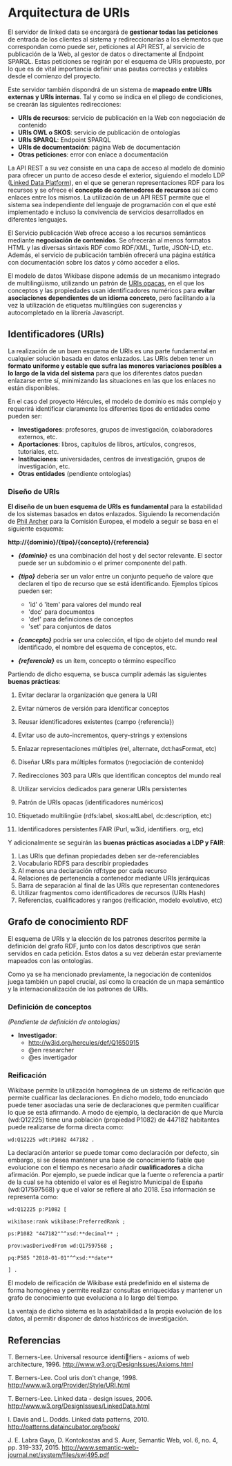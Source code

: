 # Arquitectura de URIs

El servidor de linked data se encargará de **gestionar todas las peticiones** de entrada de los clientes al sistema y redireccionarlas a los elementos que correspondan como puede ser, peticiones al API REST, al servicio de publicación de la Web, al gestor de datos o directamente al Endpoint SPARQL. Estas peticiones se regirán por el esquema de URIs propuesto, por lo que es de vital importancia definir unas pautas correctas y estables desde el comienzo del proyecto.

Este servidor también dispondrá de un sistema de **mapeado entre URIs externas y URIs internas**. Tal y como se indica en el pliego de condiciones, se crearán las siguientes redirecciones:
- **URIs de recursos**: servicio de publicación en la Web con negociación de contenido
- **URIs OWL o SKOS**: servicio de publicación de ontologías 
- **URIs SPARQL**: Endpoint SPARQL
- **URIs de documentación**: página Web de documentación
- **Otras peticiones**: error con enlace a documentación

La API REST a su vez consiste en una capa de acceso al modelo de dominio para ofrecer un punto de acceso desde el exterior, siguiendo el modelo LDP ([Linked Data Platform](https://www.w3.org/TR/ldp/)), en el que se generan representaciones RDF para los recursos y se ofrece el **concepto de contenedores de recursos** así como enlaces entre los mismos. La utilización de un API REST permite que el sistema sea independiente del lenguaje de programación con el que esté implementado e incluso la convivencia de servicios desarrollados en diferentes lenguajes. 

El Servicio publicación Web ofrece acceso a los recursos semánticos mediante **negociación de contenidos**. Se ofrecerán al menos formatos HTML y las diversas sintaxis RDF como RDF/XML, Turtle, JSON-LD, etc.  Además, el servicio de publicación también ofrecerá una página estática con documentación sobre los datos y cómo acceder a ellos. 

El modelo de datos Wikibase dispone además de un mecanismo integrado de multilingüismo, utilizando un patrón de [URIs opacas](http://www.weso.es/MLODPatterns/Opaque_URIs.html), en el que los conceptos y las propiedades usan identificadores numéricos para **evitar asociaciones dependientes de un idioma concreto**, pero facilitando a la vez la utilización de etiquetas multilingües con sugerencias y autocompletado en la librería Javascript.



## Identificadores (URIs)

La realización de un buen esquema de URIs es una parte fundamental en cualquier solución basada en datos enlazados. Las URIs deben tener un **formato uniforme y estable que sufra las menores variaciones posibles a lo largo de la vida del sistema** para que los diferentes datos puedan enlazarse entre sí, minimizando las situaciones en las que los enlaces no están disponibles. 

En el caso del proyecto Hércules, el modelo de dominio es más complejo y requerirá identificar claramente los diferentes tipos de entidades como pueden ser:

- **Investigadores**: profesores, grupos de investigación, colaboradores externos, etc.
- **Aportaciones**: libros, capítulos de libros, artículos, congresos, tutoriales, etc. 
- **Instituciones**: universidades, centros de investigación, grupos de investigación, etc.
- **Otras entidades** (pendiente ontologías)

### Diseño de URIs

**El diseño de un buen esquema de URIs es fundamental** para la estabilidad de los sistemas basados en datos enlazados. Siguiendo la recomendación de [Phil Archer](https://joinup.ec.europa.eu/solution/study-persistent-uris-identification-best-practices-and-recommendations-topic-mss-and-ec/distribution/study-persistent-uris-identification-best-practices-and-recommendations-topic-mss-and-ec) para la Comisión Europea, el modelo a seguir se basa en el siguiente esquema:

**http://{dominio}/{tipo}/{concepto}/{referencia}**

- ***{dominio}*** es una combinación del host y del sector relevante. El sector puede ser un subdominio o el primer componente del path. 
- ***{tipo}*** debería ser un valor entre un conjunto pequeño de valore que declaren el tipo de recurso que se está identificando. Ejemplos típicos pueden ser:
  - 'id' ó 'item' para valores del mundo real
  - 'doc' para documentos
  - 'def' para definiciones de conceptos
  - 'set' para conjuntos de datos

- ***{concepto}*** podría ser una colección, el tipo de objeto del mundo real identificado, el nombre del esquema de conceptos, etc.
- ***{referencia}*** es un ítem, concepto o término específico

Partiendo de dicho esquema, se busca cumplir además las siguientes **buenas prácticas**:

1. Evitar declarar la organización que genera la URI
2. Evitar números de versión para identificar conceptos 
3. Reusar identificadores existentes (campo {referencia})
4. Evitar uso de auto-incrementos, query-strings y extensions
5. Enlazar representaciones múltiples (rel, alternate, dct:hasFormat, etc)
6. Diseñar URIs para múltiples formatos (negociación de contenido)
7. Redirecciones 303 para URIs que identifican conceptos del mundo real
8. Utilizar servicios dedicados para generar URIs persistentes
9. Patrón de URIs opacas (identificadores numéricos)

10. Etiquetado multilingüe (rdfs:label, skos:altLabel, dc:description, etc)

11. Identificadores persistentes FAIR (Purl, w3id, identifiers. org, etc)


Y adicionalmente se seguirán las **buenas prácticas asociadas a LDP y FAIR**:

1. Las URIs que definan propiedades deben ser de-referenciables
2. Vocabulario RDFS para describir propiedades
3. Al menos una declaración rdf:type por cada recurso
4. Relaciones de pertenencia a contenedor mediante URIs jerárquicas
5. Barra de separación al final de las URIs que representan contenedores
6. Utilizar fragmentos como identificadores de recursos (URIs Hash)
7. Referencias, cualificadores y rangos (reificación, modelo evolutivo, etc)



## Grafo de conocimiento RDF

El esquema de URIs y la elección de los patrones descritos permite la definición del grafo RDF, junto con los datos descriptivos que serán servidos en cada petición. Estos datos a su vez deberán estar previamente mapeados con las ontologías.

Como ya se ha mencionado previamente, la negociación de contenidos juega también un papel crucial, así como la creación de un mapa semántico y la internacionalización de los patrones de URIs.

### Definición de conceptos

*(Pendiente de definición de ontologías)*

- **Investigador**:
  - http://w3id.org/hercules/def/Q1650915
  - @en researcher
  - @es invertigador

### Reificación

Wikibase permite la utilización homogénea de un sistema de reificación que permite cualificar las declaraciones. En dicho modelo, todo enunciado puede tener asociadas una serie de declaraciones que permiten cualificar lo que se está afirmando. A modo de ejemplo, la declaración de que Murcia (wd:Q12225) tiene una población (propiedad P1082) de 447182 habitantes puede realizarse de forma directa como:

`wd:Q12225 wdt:P1082 447182 .` 

La declaración anterior se puede tomar como declaración por defecto, sin embargo, si se desea mantener una base de conocimiento fiable que evolucione con el tiempo es necesario añadir **cualificadores** a dicha afirmación. Por ejemplo, se puede indicar que la fuente o referencia a partir de la cual se ha obtenido el valor es el Registro Municipal de España (wd:Q17597568) y que el valor se refiere al año 2018. Esa información se representa como:

`wd:Q12225 p:P1082 [` 

 `wikibase:rank wikibase:PreferredRank ;`

 `ps:P1082 "447182"^^xsd:**decimal** ;`

 `prov:wasDerivedFrom wd:Q17597568 ;`

 `pq:P585 "2018-01-01"^^xsd:**date**`

`] .` 

El modelo de reificación de Wikibase está predefinido en el sistema de forma homogénea y permite realizar consultas enriquecidas y mantener un grafo de conocimiento que evoluciona a lo largo del tiempo. 

La ventaja de dicho sistema es la adaptabilidad a la propia evolución de los datos, al permitir disponer de datos históricos de investigación.



## Referencias

T. Berners-Lee. Universal resource identifiers - axioms of web architecture, 1996.
http://www.w3.org/DesignIssues/Axioms.html

T. Berners-Lee. Cool uris don't change, 1998.
http://www.w3.org/Provider/Style/URI.html

T. Berners-Lee. Linked data - design issues, 2006.
http://www.w3.org/DesignIssues/LinkedData.html

I. Davis and L. Dodds. Linked data patterns, 2010.
http://patterns.dataincubator.org/book/

J. E. Labra Gayo, D. Kontokostas and S. Auer, Semantic Web, vol. 6, no. 4, pp. 319-337, 2015.
http://www.semantic-web-journal.net/system/files/swj495.pdf



